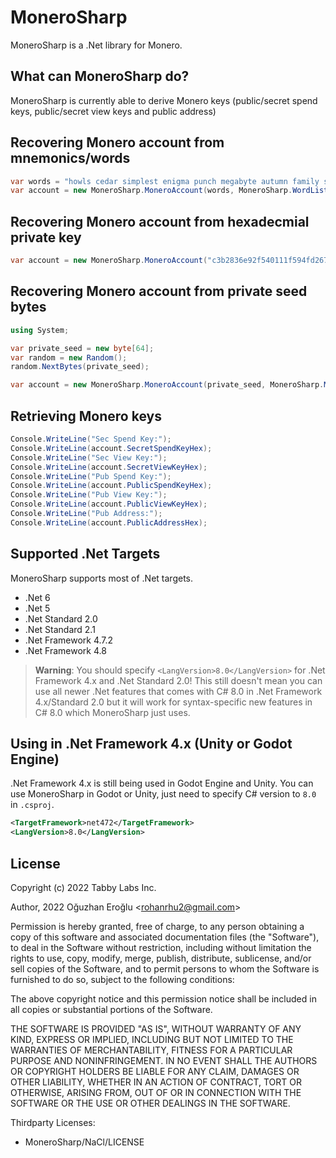 # MoneroSharp

MoneroSharp is a .Net library for Monero.

## What can MoneroSharp do?

MoneroSharp is currently able to derive Monero keys (public/secret spend keys, public/secret view keys and public address)

## Recovering Monero account from mnemonics/words

```cs
var words = "howls cedar simplest enigma punch megabyte autumn family spiders utensils hazard wrap language toilet muppet jaded debut touchy roster speedy icon adhesive items kickoff utensils";
var account = new MoneroSharp.MoneroAccount(words, MoneroSharp.WordList.Languages.English, MoneroSharp.MoneroNetwork.MAINNET);
```

## Recovering Monero account from hexadecmial private key

```cs
var account = new MoneroSharp.MoneroAccount("c3b2836e92f540111f594fd2675d82205f0c534d4e80489be3b8b306db522d04", MoneroSharp.MoneroNetwork.MAINNET);
```

## Recovering Monero account from private seed bytes

```cs
using System;

var private_seed = new byte[64];
var random = new Random();
random.NextBytes(private_seed);

var account = new MoneroSharp.MoneroAccount(private_seed, MoneroSharp.MoneroNetwork.MAINNET);
```

## Retrieving Monero keys

```cs
Console.WriteLine("Sec Spend Key:");
Console.WriteLine(account.SecretSpendKeyHex);
Console.WriteLine("Sec View Key:");
Console.WriteLine(account.SecretViewKeyHex);
Console.WriteLine("Pub Spend Key:");
Console.WriteLine(account.PublicSpendKeyHex);
Console.WriteLine("Pub View Key:");
Console.WriteLine(account.PublicViewKeyHex);
Console.WriteLine("Pub Address:");
Console.WriteLine(account.PublicAddressHex);
```

## Supported .Net Targets

MoneroSharp supports most of .Net targets.

* .Net 6
* .Net 5
* .Net Standard 2.0
* .Net Standard 2.1
* .Net Framework 4.7.2
* .Net Framework 4.8

> **Warning**:
> You should specify `<LangVersion>8.0</LangVersion>` for .Net Framework 4.x and .Net Standard 2.0!
> This still doesn't mean you can use all newer .Net features that comes with C# 8.0 in .Net Framework 4.x/Standard 2.0 but it will work for syntax-specific new features in C# 8.0 which MoneroSharp just uses.

## Using in .Net Framework 4.x (Unity or Godot Engine)

.Net Framework 4.x is still being used in Godot Engine and Unity. You can use MoneroSharp in Godot or Unity, just need to specify C# version to `8.0` in `.csproj`.

```xml
<TargetFramework>net472</TargetFramework>
<LangVersion>8.0</LangVersion>
```

## License

Copyright (c) 2022 Tabby Labs Inc.

Author, 2022 Oğuzhan Eroğlu &lt;rohanrhu2@gmail.com&gt;

Permission is hereby granted, free of charge, to any person obtaining a copy
of this software and associated documentation files (the "Software"), to deal
in the Software without restriction, including without limitation the rights
to use, copy, modify, merge, publish, distribute, sublicense, and/or sell
copies of the Software, and to permit persons to whom the Software is
furnished to do so, subject to the following conditions:

The above copyright notice and this permission notice shall be included in all
copies or substantial portions of the Software.

THE SOFTWARE IS PROVIDED "AS IS", WITHOUT WARRANTY OF ANY KIND, EXPRESS OR
IMPLIED, INCLUDING BUT NOT LIMITED TO THE WARRANTIES OF MERCHANTABILITY,
FITNESS FOR A PARTICULAR PURPOSE AND NONINFRINGEMENT. IN NO EVENT SHALL THE
AUTHORS OR COPYRIGHT HOLDERS BE LIABLE FOR ANY CLAIM, DAMAGES OR OTHER
LIABILITY, WHETHER IN AN ACTION OF CONTRACT, TORT OR OTHERWISE, ARISING FROM,
OUT OF OR IN CONNECTION WITH THE SOFTWARE OR THE USE OR OTHER DEALINGS IN THE
SOFTWARE.

Thirdparty Licenses:
* MoneroSharp/NaCl/LICENSE